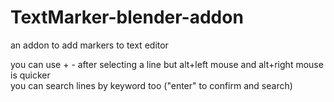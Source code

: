 # TextMarker-blender-addon

an addon to add markers to text editor

you can use + - after selecting a line but alt+left mouse and alt+right mouse is quicker   
you can search lines by keyword too ("enter" to confirm and search)
